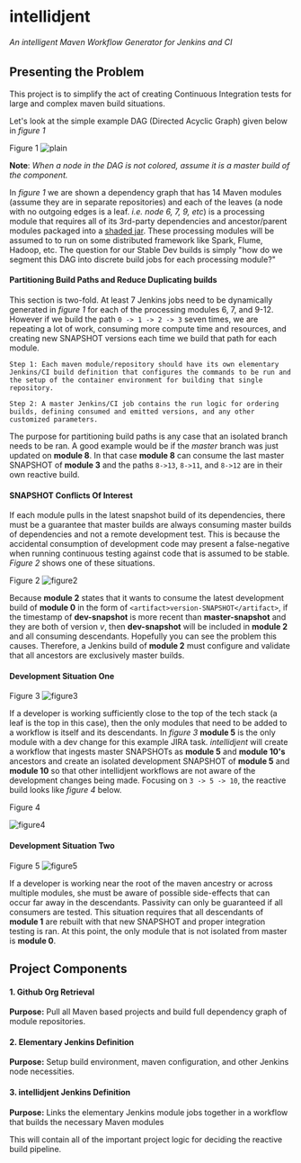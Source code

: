 # intellidjent
###### An intelligent Maven Workflow Generator for Jenkins and CI


## Presenting the Problem

This project is to simplify the act of creating Continuous Integration tests for large and complex maven build situations.

Let's look at the simple example DAG (Directed Acyclic Graph) given below in *figure 1*

Figure 1
![plain]

**Note**: *When a node in the DAG is not colored, assume it is a master build of the component.*

In *figure 1* we are shown a dependency graph that has 14 Maven modules (assume they are in separate repositories) and each of the leaves (a node with no outgoing edges is a leaf. *i.e. node 6, 7, 9, etc*) is a processing module that requires all of its 3rd-party dependencies and ancestor/parent modules packaged into a [shaded jar](https://maven.apache.org/plugins/maven-shade-plugin/). These processing modules will be assumed to to run on some distributed framework like Spark, Flume, Hadoop, etc. The question for our Stable Dev builds is simply "how do we segment this DAG into discrete build jobs for each processing module?"

#### Partitioning Build Paths and Reduce Duplicating builds

This section is two-fold. At least 7 Jenkins jobs need to be dynamically generated in *figure 1* for each of the processing modules 6, 7, and 9-12. However if we build the path `0 -> 1 -> 2 -> 3` seven times, we are repeating a lot of work, consuming more compute time and resources, and creating new SNAPSHOT versions each time we build that path for each module.
```
Step 1: Each maven module/repository should have its own elementary Jenkins/CI build definition that configures the commands to be run and the setup of the container environment for building that single repository.

Step 2: A master Jenkins/CI job contains the run logic for ordering builds, defining consumed and emitted versions, and any other customized parameters.
```

The purpose for partitioning build paths is any case that an isolated branch needs to be ran. A good example would be if the *master* branch was just updated on **module 8**. In that case **module 8** can consume the last master SNAPSHOT of **module 3** and the paths `8->13`, `8->11`, and `8->12` are in their own reactive build.

#### SNAPSHOT Conflicts Of Interest

If each module pulls in the latest snapshot build of its dependencies, there must be a guarantee that master builds are always consuming master builds of dependencies and not a remote development test. This is because the accidental consumption of development code may present a false-negative when running continuous testing against code that is assumed to be stable. *Figure 2* shows one of these situations.

Figure 2
![figure2]

Because **module 2** states that it wants to consume the latest development build of **module 0** in the form of `<artifact>version-SNAPSHOT</artifact>`, if the timestamp of **dev-snapshot** is more recent than **master-snapshot** and they are both of version *v*, then **dev-snapshot** will be included in **module 2** and all consuming descendants. Hopefully you can see the problem this causes. Therefore, a Jenkins build of **module 2** must configure and validate that all ancestors are exclusively master builds.

#### Development Situation One
Figure 3
![figure3]

If a developer is working sufficiently close to the top of the tech stack (a leaf is the top in this case), then the only modules that need to be added to a workflow is itself and its descendants. In *figure 3* **module 5** is the only module with a dev change for this example JIRA task. *intellidjent* will create a workflow that ingests master SNAPSHOTs as **module 5** and **module 10's** ancestors and create an isolated development SNAPSHOT of **module 5** and **module 10** so that other intellidjent workflows are not aware of the development changes being made. Focusing on `3 -> 5 -> 10`, the reactive build looks like *figure 4* below.

Figure 4

![figure4]




#### Development Situation Two
Figure 5
![figure5]

If a developer is working near the root of the maven ancestry or across multiple modules, she must be aware of possible side-effects that can occur far away in the descendants. Passivity can only be guaranteed if all consumers are tested. This situation requires that all descendants of **module 1** are rebuilt with that new SNAPSHOT and proper integration testing is ran. At this point, the only module that is not isolated from master is **module 0**.


## Project Components

#### 1. Github Org Retrieval

**Purpose:**
Pull all Maven based projects and build full dependency graph of module repositories.

#### 2. Elementary Jenkins Definition

**Purpose:**
Setup build environment, maven configuration, and other Jenkins node necessities.

#### 3. intellidjent Jenkins Definition

**Purpose:**
Links the elementary Jenkins module jobs together in a workflow that builds the necessary Maven modules

This will contain all of the important project logic for deciding the reactive build pipeline.

[plain]: https://raw.githubusercontent.com/SpaceRangerWes/intellidjent/master/docs/test.png
[figure2]: https://raw.githubusercontent.com/SpaceRangerWes/intellidjent/master/docs/test_one_node_with_two_sources.png
[figure3]: https://raw.githubusercontent.com/SpaceRangerWes/intellidjent/master/docs/test_with_dev_2_colors.png
[figure4]: https://raw.githubusercontent.com/SpaceRangerWes/intellidjent/master/docs/Jenkins-Reaction.png
[figure5]: https://raw.githubusercontent.com/SpaceRangerWes/intellidjent/master/docs/test_with_dev_colors.png
